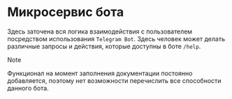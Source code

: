 # Микросервис бота

Здесь заточена вся логика взаимодействия с пользователем посредством использования `Telegram Bot`.
Здесь человек может делать различные запросы и действия, которые доступны в боте `/help`. 

> [!NOTE]
> Функционал на момент заполнения документации постоянно добавляется, поэтому нет возможности перечислить все способности данного бота. 
